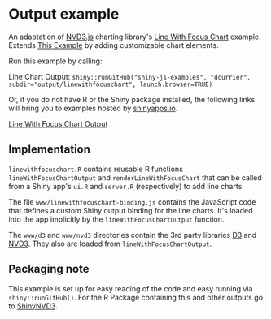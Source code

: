 # Output example

An adaptation of [NVD3.js](http://nv3d.org/) charting library's [Line With Focus Chart](http://nvd3.org/examples/lineWithFocus.html) example. Extends [This Example](http://github.com/jcheng5/shiny-js-examples) by adding customizable chart elements.

Run this example by calling:

Line Chart Output:
`shiny::runGitHub("shiny-js-examples", "dcurrier", subdir="output/linewithfocuschart", launch.browser=TRUE)`

Or, if you do not have R or the Shiny package installed, the following links will bring you to examples hosted by [shinyapps.io](http://www.shinyapps.io).

[Line With Focus Chart Output](http://dcurrier.shinyapps.io/linewithfocuschart)


## Implementation

`linewithfocuschart.R` contains reusable R functions `lineWithFocusChartOutput` and `renderLineWithFocusChart` that can be called from a Shiny app's `ui.R` and `server.R` (respectively) to add line charts.

The file `www/linewithfocuschart-binding.js` contains the JavaScript code that defines a custom Shiny output binding for the line charts. It's loaded into the app implicitly by the `lineWithFocusChartOutput` function.

The `www/d3` and `www/nvd3` directories contain the 3rd party libraries [D3](http://d3js.org/) and [NVD3](http://nvd3.org/). They also are loaded from `lineWithFocusChartOutput`.


## Packaging note

This example is set up for easy reading of the code and easy running via `shiny::runGitHub()`.  For the R Package containing this and other outputs go to [ShinyNVD3](http://github.com/dcurrier/ShinyNVD3).
